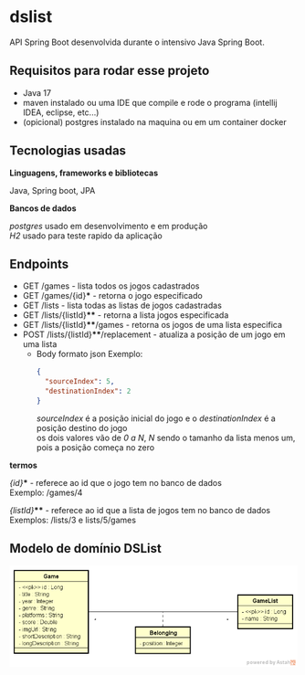 # dslist
API Spring Boot desenvolvida durante o intensivo Java Spring Boot.

## Requisitos para rodar esse projeto

 - Java 17
 - maven instalado ou uma IDE que compile e rode o programa (intellij IDEA, eclipse, etc...)
 - (opicional) postgres instalado na maquina ou em um container docker

## Tecnologias usadas

**Linguagens, frameworks e bibliotecas**

Java, Spring boot, JPA

**Bancos de dados**

*postgres* usado em desenvolvimento e em produção <br>
*H2* usado para teste rapido da aplicação

## Endpoints

 - GET /games - lista todos os jogos cadastrados
 - GET /games/{id}__*__ - retorna o jogo especificado
 - GET /lists - lista todas as listas de jogos cadastradas
 - GET /lists/{listId}__**__ - retorna a lista jogos especificada
 - GET /lists/{listId}__**__/games - retorna os jogos de uma lista especifica
 - POST /lists/{listId}__**__/replacement - atualiza a posição de um jogo em uma lista
   - Body formato json
     Exemplo:
     ```json
     {
       "sourceIndex": 5,
       "destinationIndex": 2
     }
     ```
     *sourceIndex* é a posição inicial do jogo e o *destinationIndex* é a posição destino do jogo <br>
     os dois valores vão de *0 a N*, *N* sendo o tamanho da lista menos um, pois a posição começa no zero

**termos**

*{id}*__*__ - referece ao id que o jogo tem no banco de dados <br>
Exemplo: /games/4

*{listId}*__**__ - referece ao id que a lista de jogos tem no banco de dados <br>
Exemplos: /lists/3 e lists/5/games

## Modelo de domínio DSList
![Modelo de domínio DSList](https://raw.githubusercontent.com/devsuperior/java-spring-dslist/main/resources/dslist-model.png)
